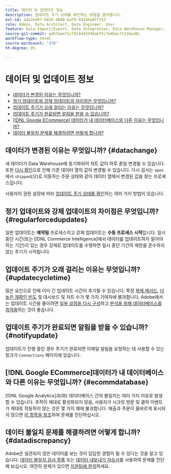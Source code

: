 ```yaml
---
title: 데이터 및 업데이트 정보
description: 업데이트 주기 상태를 확인하는 방법을 알아봅니다.
exl-id: a4a2e487-b826-4888-baf0-9d246a8ff153
role: Admin, Data Architect, Data Engineer, User
feature: Data Import/Export, Data Integration, Data Warehouse Manager, Commerce Tables
source-git-commit: adb7aaef1cf914d43348abf5c7e4bec7c51bed0c
workflow-type: tm+mt
source-wordcount: '378'
ht-degree: 0%

---
```


# 데이터 및 업데이트 정보

* [데이터가 변경된 이유는 무엇입니까?](#datachange)
* [정기 업데이트와 강제 업데이트의 차이점은 무엇입니까?](#regularforcedupdates)
* [업데이트 주기가 오래 걸리는 이유는 무엇입니까?](#updatecycletime)
* [업데이트 주기가 완료되면 알림을 받을 수 있습니까?](#notifyupdate)
* [ [!DNL Google ECommerce] 데이터가 내 데이터베이스와 다른 이유는 무엇입니까?](#ecommdatabase)
* [데이터 불일치 문제를 해결하려면 어떻게 합니까?](#datadiscrepancy)

## 데이터가 변경된 이유는 무엇입니까? {#datachange}

새 데이터가 Data Warehouse에 동기화되어 차트 값이 하루 종일 변경될 수 있습니다. 또한 [다시 확인](../data-warehouse-mgr/cfg-data-rechecks.md)으로 인해 기존 데이터 열의 값이 변경될 수 있습니다. 다시 검사는 `open`에서 `shipped`(으)로 이동하는 주문 상태와 같이 데이터 열에서 변경된 값을 찾는 프로세스입니다.

사용자의 권한 설정에 따라 [업데이트 주기 상태를 확인](../../best-practices/check-update-cycle.md)하는 여러 가지 방법이 있습니다.

## 정기 업데이트와 강제 업데이트의 차이점은 무엇입니까? {#regularforcedupdates}

일반 업데이트는 **예약됨** 프로세스이고 강제 업데이트는 **수동 프로세스 시작**&#x200B;입니다. 일시 중단 시간(또는 [!DNL Commerce Intelligence]에서 데이터를 업데이트하지 말아야 하는 기간)이 있는 경우 강제로 업데이트를 수행하면 일시 중단 기간의 제한을 준수하지 않는 주기가 시작됩니다.

## 업데이트 주기가 오래 걸리는 이유는 무엇입니까? {#updatecycletime}

많은 요인으로 인해 이미 긴 업데이트 시간이 추가될 수 있습니다. 특정 [복제 메서드](../data-warehouse-mgr/cfg-replication-methods.md), [더 높은 재확인 빈도](../data-warehouse-mgr/cfg-data-rechecks.md) 및 대시보드 및 차트 수가 몇 가지 기여자에 불과합니다. Adobe에서는 업데이트 시간을 줄이려면 [일부 설정을 다시 구성](../../best-practices/reduce-update-cycle-time.md)하고 [분석을 위해 데이터베이스를 최적화](../../best-practices/opt-db-analysis.md)하는 것이 좋습니다.

## 업데이트 주기가 완료되면 알림을 받을 수 있습니까? {#notifyupdate}

업데이트가 진행 중인 경우 주기가 완료되면 이메일 알림을 요청하는 데 사용할 수 있는 링크가 `Connections` 페이지에 있습니다.

## [!DNL Google ECommerce]데이터가 내 데이터베이스와 다른 이유는 무엇입니까? {#ecommdatabase}

[!DNL Google Analytics]과(와) 데이터베이스 간의 불일치는 여러 가지 이유로 발생할 수 있습니다. 추적이 제대로 활성화되지 않음, 사용자가 시크릿 방문 및 클릭 이벤트가 제대로 작동하지 않는 것은 몇 가지 예에 불과합니다. 매출과 주문이 올바르게 표시되지 않으면 [이 항목을 참조](https://experienceleague.adobe.com/docs/commerce-knowledge-base/kb/troubleshooting/miscellaneous/diagnosing-google-ecommerce-revenue-discrepancies.html)하여 문제를 진단하십시오.

## 데이터 불일치 문제를 해결하려면 어떻게 합니까? {#datadiscrepancy}

Adobe은 일관되지 않은 데이터를 보는 것이 답답한 경험이 될 수 있다는 것을 알고 있습니다. [데이터 불일치 검사 목록](https://experienceleague.adobe.com/docs/commerce-knowledge-base/kb/troubleshooting/miscellaneous/diagnosing-a-data-discrepancy.html) 또는 [데이터 내보내기 자습서](https://experienceleague.adobe.com/docs/commerce-knowledge-base/kb/troubleshooting/miscellaneous/using-data-exports-to-pinpoint-discrepancies.html)를 사용하여 문제를 진단해 보십시오. 여전히 문제가 있으면 [지원팀에 문의](https://experienceleague.adobe.com/docs/commerce-knowledge-base/kb/troubleshooting/miscellaneous/mbi-service-policies.html)하세요.
